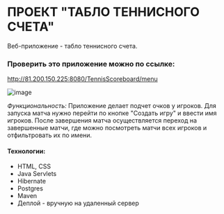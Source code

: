 # ПРОЕКТ "ТАБЛО ТЕННИСНОГО СЧЕТА"

Веб-приложение - табло теннисного счета.

### Проверить это приложение можно по ссылке:
http://81.200.150.225:8080/TennisScoreboard/menu

![image](https://github.com/asckarugin/Tennis_Scoreboard/assets/137439642/149c5a0f-2f40-4880-9372-8e2745036a75)

_Функциональность:_ Приложение делает подчет очков у игроков. Для запуска матча нужно перейти по кнопке "Создать игру" и ввести имя игроков. После завершения матча осуществляется переход на завершенные матчи, где можно посмотреть матчи всех игроков и отфильтровать их по имени.

#### Технологии:
- HTML, CSS
- Java Servlets
- Hibernate
- Postgres
- Maven
- Деплой - вручную на удаленный сервер
